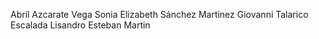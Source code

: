 Abril Azcarate Vega
Sonia Elizabeth Sánchez Martinez
Giovanni Talarico
Escalada Lisandro
Esteban Martin